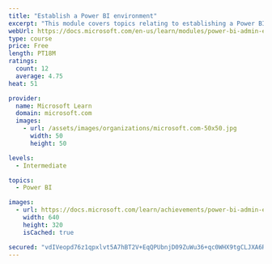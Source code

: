 ```yaml
---
title: "Establish a Power BI environment"
excerpt: "This module covers topics relating to establishing a Power BI environment within Office 365 containers."
webUrl: https://docs.microsoft.com/en-us/learn/modules/power-bi-admin-environment/
type: course
price: Free
length: PT18M
ratings:
  count: 12
  average: 4.75
heat: 51

provider:
  name: Microsoft Learn
  domain: microsoft.com
  images:
    - url: /assets/images/organizations/microsoft.com-50x50.jpg
      width: 50
      height: 50

levels:
  - Intermediate

topics:
  - Power BI

images:
  - url: https://docs.microsoft.com/learn/achievements/power-bi-admin-environment-social.png
    width: 640
    height: 320
    isCached: true

secured: "vdIVeopd76z1qpxlvt5A7hBT2V+EqQPUbnjD09ZuWu36+qc0WHX9tgCLJXA6RLjwgYqEZIzsxWIXac2RBq7uToj9A/hVS+IG/r4NJIvRhXmlS0eK5jcVF9URBu0cGagP2EThJGZWfp8EBR6qCl6Xj1M4Eq4/e90nz6EXBH2UUOXECktqz8jBYk7vcW25M/1TLYpFwAdk31+LVgoT1SqaxJcS50oYXZN6lWqAD/y5ptU18GEomccU8BiOaaMGSxdbtXCxidbilVzJEyThANCzVuKqWMwr+jqAHR3Ny7qq4pHc+fznUInmbhiV1Kvr/6qYyFPrs+qPty1v7T9bvrZg2WRmvGZFY54qedg3Kas8ocD3YeazAH6h/fopy/spvEEckcBz0RevOkp9zha9gBlNBYtR5USJV9AkW93Xq3h7Xc0=;bC9HBY81YorRq20Gr7Kqgg=="
---
```


